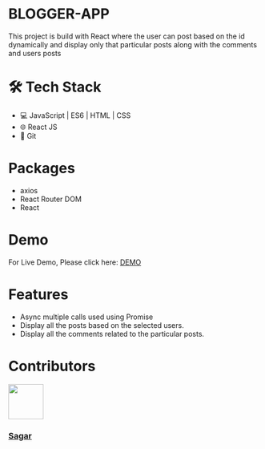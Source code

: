 # BLOGGER-APP

This project is build with React where the user can post based on the id dynamically and display only that particular posts along with the comments and users posts


# 🛠️ Tech Stack

- 💻 JavaScript | ES6 | HTML | CSS
- 🌐 React JS
- 🔧 Git

# Packages
- axios
- React Router DOM
- React

# Demo
For Live Demo, Please click here: <a href="https://new-blogger.netlify.app/" target="_blank">DEMO</a>

# Features

  - Async multiple calls used using Promise
  - Display all the posts based on the selected users.
  - Display all the comments related to the particular posts.


# Contributors
<img src="https://avatars.githubusercontent.com/u/30855107?v=4" height="70" width="70">
  <h3><a href="https://github.com/cgsagar">Sagar</a></h3>



